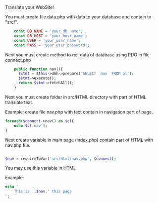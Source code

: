 Translate your WebSite!

You must create file data.php with data to your database and contain to "src/".

```php
	const DB_NAME = 'your_db_name';
	const DB_HOST = 'your_host_name';
	const USER = 'your_user_name';
	const PASS = 'your_user_password';
```

Next you must create method to get data of database using PDO in file connect.php

```php
	public function nav(){
      $stmt = $this->dbh->prepare('SELECT `nav` FROM pl');
      $stmt->execute();
      return $stmt->fetchAll();
    }
```

Next you must create folder in src/HTML directory with part of HTML translate text.

Example: create file nav.php with text contain in navigation part of page.

```php
foreach($connect->nav() as $c){
    echo $c['nav'];
}
``` 

Next create variable in main page (index.php) contain part of HTML with nav.php file.

```php

$nav = requireToVar('src/Html/nav.php', $connect);

```

You may use this variable in HTML

Example:

```php
echo '
	This is '.$nav.' this page
';
```